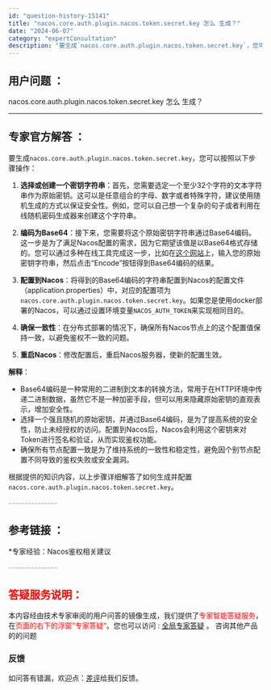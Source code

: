 ```yaml
---
id: "question-history-15141"
title: "nacos.core.auth.plugin.nacos.token.secret.key 怎么 生成？"
date: "2024-06-07"
category: "expertConsultation"
description: "要生成`nacos.core.auth.plugin.nacos.token.secret.key`，您可以按照以下步骤操作：1. **选择或创建一个密钥字符串**：首先，您需要选定一个至少32个字符的文本字符串作为原始密钥。这可以是任意组合的字母、数字或者特殊字符，建议使用随机生成的方式以保证安全"
---
```


## 用户问题 ： 
 nacos.core.auth.plugin.nacos.token.secret.key 怎么 生成？  

---------------
## 专家官方解答 ：

要生成`nacos.core.auth.plugin.nacos.token.secret.key`，您可以按照以下步骤操作：

1. **选择或创建一个密钥字符串**：首先，您需要选定一个至少32个字符的文本字符串作为原始密钥。这可以是任意组合的字母、数字或者特殊字符，建议使用随机生成的方式以保证安全性。例如，您可以自己想一个复杂的句子或者利用在线随机密码生成器来创建这个字符串。

2. **编码为Base64**：接下来，您需要将这个原始密钥字符串通过Base64编码。这一步是为了满足Nacos配置的需求，因为它期望该值是以Base64格式存储的。您可以通过多种在线工具完成这一步，比如在[这个网站](https://base64.us)上，输入您的原始密钥字符串，然后点击“Encode”按钮得到Base64编码的结果。

3. **配置到Nacos**：将得到的Base64编码的字符串配置到Nacos的配置文件（application.properties）中，对应的配置项为`nacos.core.auth.plugin.nacos.token.secret.key`。如果您是使用docker部署的Nacos，可以通过设置环境变量`NACOS_AUTH_TOKEN`来实现相同目的。

4. **确保一致性**：在分布式部署的情况下，确保所有Nacos节点上的这个配置值保持一致，以避免鉴权不一致的问题。

5. **重启Nacos**：修改配置后，重启Nacos服务器，使新的配置生效。

**解释**：
- Base64编码是一种常用的二进制到文本的转换方法，常用于在HTTP环境中传递二进制数据，虽然它不是一种加密手段，但可以用来隐藏原始密钥的直观表示，增加安全性。
- 选择一个强且随机的原始密钥，并通过Base64编码，是为了提高系统的安全性，防止未经授权的访问。配置到Nacos后，Nacos会利用这个密钥来对Token进行签名和验证，从而实现鉴权功能。
- 确保所有节点配置一致是为了维持系统的一致性和稳定性，避免因个别节点配置不同导致的鉴权失败或安全漏洞。

根据提供的知识内容，以上步骤详细解答了如何生成并配置`nacos.core.auth.plugin.nacos.token.secret.key`。


<font color="#949494">---------------</font> 


## 参考链接 ：

*专家经验：Nacos鉴权相关建议 


 <font color="#949494">---------------</font> 
 


## <font color="#FF0000">答疑服务说明：</font> 

本内容经由技术专家审阅的用户问答的镜像生成，我们提供了<font color="#FF0000">专家智能答疑服务</font>，在<font color="#FF0000">页面的右下的浮窗”专家答疑“</font>。您也可以访问 : [全局专家答疑](https://answer.opensource.alibaba.com/docs/intro) 。 咨询其他产品的的问题

### 反馈
如问答有错漏，欢迎点：[差评](https://ai.nacos.io/user/feedbackByEnhancerGradePOJOID?enhancerGradePOJOId=15143)给我们反馈。
